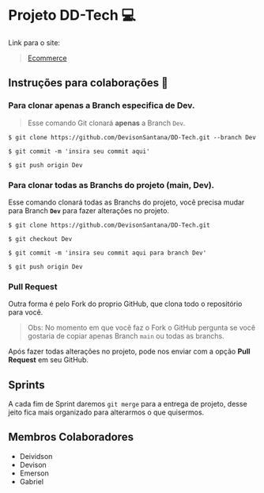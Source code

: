 <!-- Esse README é provisório criado apenas para auxiliar mostrando instruções do Git para não familiarizados -->

# Projeto DD-Tech 💻

Link para o site:
> [Ecommerce](https://devisonsantana.github.io/DD-Tech/)

## Instruções para colaborações 📝

### Para clonar apenas a Branch especifica de Dev.

> Esse comando Git clonará **apenas** a Branch ```Dev```.

```$ git clone https://github.com/DevisonSantana/DD-Tech.git --branch Dev```

```$ git commit -m 'insira seu commit aqui'```

```$ git push origin Dev```

### Para clonar todas as Branchs do projeto (main, Dev).

Esse comando clonará todas as Branchs do projeto, você precisa mudar para Branch **```Dev```** para fazer alterações no projeto.

```$ git clone https://github.com/DevisonSantana/DD-Tech.git```

```$ git checkout Dev```

```$ git commit -m 'insira seu commit aqui para branch Dev'```

```$ git push origin Dev```

### Pull Request

Outra forma é pelo Fork do proprio GitHub, que clona todo o repositório para você.

> Obs: No momento em que você faz o Fork o GitHub pergunta se você gostaria de copiar apenas Branch ```main``` ou todas as branchs.

Após fazer todas alterações no projeto, pode nos enviar com a opção **Pull Request** em seu GitHub.

## Sprints

A cada fim de Sprint daremos ```git merge``` para a entrega de projeto, desse jeito fica mais organizado para alterarmos o que quisermos.

## Membros Colaboradores

- Deividson
- Devison
- Emerson
- Gabriel
